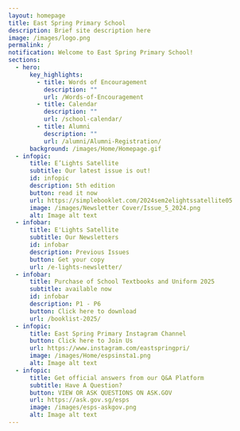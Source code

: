```yaml
---
layout: homepage
title: East Spring Primary School
description: Brief site description here
image: /images/logo.png
permalink: /
notification: Welcome to East Spring Primary School!
sections:
  - hero:
      key_highlights:
        - title: Words of Encouragement
          description: ""
          url: /Words-of-Encouragement
        - title: Calendar
          description: ""
          url: /school-calendar/
        - title: Alumni
          description: ""
          url: /alumni/Alumni-Registration/
      background: /images/Home/Homepage.gif
  - infopic:
      title: E’Lights Satellite
      subtitle: Our latest issue is out!
      id: infopic
      description: 5th edition
      button: read it now
      url: https://simplebooklet.com/2024sem2elightssatellite05
      image: /images/Newsletter Cover/Issue_5_2024.png
      alt: Image alt text
  - infobar:
      title: E'Lights Satellite
      subtitle: Our Newsletters
      id: infobar
      description: Previous Issues
      button: Get your copy
      url: /e-lights-newsletter/
  - infobar:
      title: Purchase of School Textbooks and Uniform 2025
      subtitle: available now
      id: infobar
      description: P1 - P6
      button: Click here to download
      url: /booklist-2025/
  - infopic:
      title: East Spring Primary Instagram Channel
      button: Click here to Join Us
      url: https://www.instagram.com/eastspringpri/
      image: /images/Home/espsinsta1.png
      alt: Image alt text
  - infopic:
      title: Get official answers from our Q&A Platform
      subtitle: Have A Question?
      button: VIEW OR ASK QUESTIONS ON ASK.GOV
      url: https://ask.gov.sg/esps
      image: /images/esps-askgov.png
      alt: Image alt text
---
```

